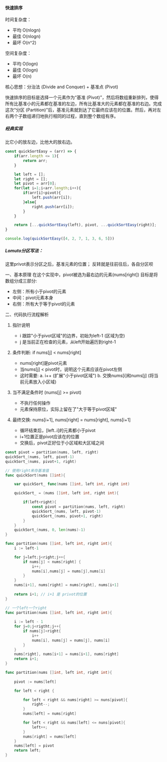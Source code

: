 #### 快速排序

时间复杂度：

- 平均 O(nlogn)
- 最佳 O(nlogn)
- 最坏 O(n^2)

空间复杂度：

- 平均 O(logn)
- 最佳 O(logn)
- 最坏 O(n)

核心思想：分治法 (Divide and Conquer) + 基准点 (Pivot)

快速排序的目标是选择一个元素作为“基准 (Pivot)”，然后将数组重新排列，使得所有比基准小的元素都在基准的左边，所有比基准大的元素都在基准的右边。完成这次“分区 (Partition)”后，基准元素就到达了它最终应该在的位置。然后，再对左右两个子数组递归地执行相同的过程，直到整个数组有序。

##### 经典实现

比它小的放左边，比他大的放右边。
```js
const quickSortEasy = (arr) => {
    if(arr.length <= 1){
        return arr;
    }

    let left = [];
    let right = [];
    let pivot = arr[0];
    for(let i=1;i<arr.length;i++){
        if(arr[i]<pivot){
            left.push(arr[i]);
        }else{
            right.push(arr[i]);
        }
    }

    return [...quickSortEasy(left), pivot, ...quickSortEasy(right)];
}

console.log(quickSortEasy([4, 2, 7, 1, 3, 6, 5]))
```

##### Lomuto分区写法：

这里privot表示分区之后，基准元素的位置； 反转就是往前往后，各自分区呗

一、基本原理 在这个实现中，pivot被选为最右边的元素(nums[right])
目标是将数组分成三部分:

- 左侧：所有小于pivot的元素
- 中间：pivot元素本身
- 右侧：所有大于等于pivot的元素

二、代码执行流程解析

1. 指针说明
   - i 跟踪"小于pivot区域"的边界，初始为left-1 (区域为空)
   - j 是当前正在检查的元素，从left开始遍历到right-1

2. 条件判断: if nums[j] < nums[right]
   - nums[right]是pivot元素
   - 当nums[j] < pivot时，说明这个元素应该在pivot左侧
   - 这时需要: a. i++ (扩展"小于pivot区域") b. 交换nums[i]和nums[j]
     (将当前元素放入小区域)

3. 当不满足条件时 (nums[j] >= pivot)
   - 不执行任何操作
   - 元素保持原位，实际上留在了"大于等于pivot区域"

4. 最终交换: nums[i+1], nums[right] = nums[right], nums[i+1]
   - 循环结束后，[left..i]的元素都小于pivot
   - i+1位置正是pivot应该在的位置
   - 交换后，pivot正好位于小区域和大区域之间

```go
const pivot = partition(nums, left, right)
quickSort_(nums, left, pivot-1)
quickSort_(nums, pivot+1, right)
```

```go
// 使用right来存基准值
func quickSort(nums []int){

    var quickSort_ func(nums []int, left int, right int)

    quickSort_ = (nums []int, left int, right int){

        if(left<right){
            const pivot = partition(nums, left, right)
            quickSort_(nums, left, pivot-1)
            quickSort_(nums, pivot+1, right)
        }
    }
    quickSort_(nums, 0, len(nums)-1)
}

func partition(nums []int, left int, right int){
    i := left-1

    for j=left;j<right;j++{
        if nums[j] < nums[right] {
            i++;
            nums[i],nums[j] = nums[j],nums[i]
        }
    }
    nums[i+1], nums[right] = nums[right], nums[i+1]
    
    return i+1; // i+1 是 privot的位置
}
```

```go
// 一个left一个right
func partition(nums []int, left int, right int){
     
    i := left - 1
    for j=0;j<rigtht;j++{
        if nums[j]<right{
            i++
            nums[i], nums[j] = nums[j], nums[i]
        }
    }
    nums[right], nums[i+1] = nums[i+1], nums[right]
    return i+1;
}
```

```go
func partition(nums []int, left int, right int){
    
    pivot := nums[left]

    for left < right {

        for left < right && nums[right] >= nuns[pivot]{
            right--;
        }
        nums[left] = nums[right]

        for left < right && nums[left] <= nuns[pivot]{
            left++;
        }
        nums[right] = nums[left]
    }
    nums[left] = pivot
    return left;
}
```